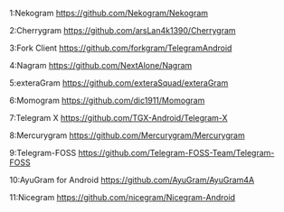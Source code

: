 1:Nekogram
https://github.com/Nekogram/Nekogram

2:Cherrygram
https://github.com/arsLan4k1390/Cherrygram

3:Fork Client
https://github.com/forkgram/TelegramAndroid

4:Nagram
https://github.com/NextAlone/Nagram

5:exteraGram
https://github.com/exteraSquad/exteraGram

6:Momogram
https://github.com/dic1911/Momogram

7:Telegram X
https://github.com/TGX-Android/Telegram-X

8:Mercurygram
https://github.com/Mercurygram/Mercurygram

9:Telegram-FOSS
https://github.com/Telegram-FOSS-Team/Telegram-FOSS

10:AyuGram for Android
https://github.com/AyuGram/AyuGram4A

11:Nicegram
https://github.com/nicegram/Nicegram-Android
